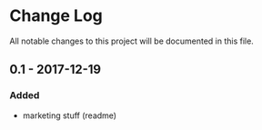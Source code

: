 # Change Log
All notable changes to this project will be documented in this file.

## 0.1 - 2017-12-19

### Added
- marketing stuff (readme)
